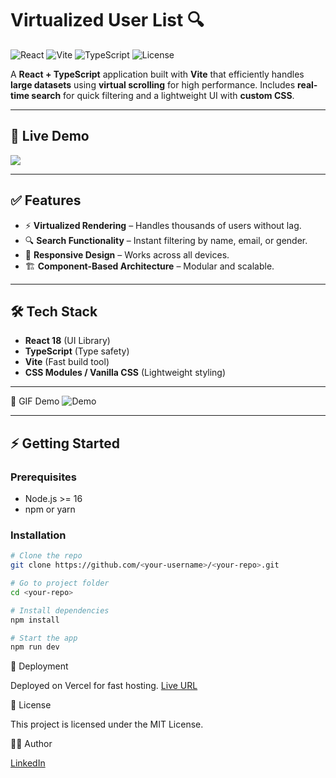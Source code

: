 # Virtualized User List 🔍

![React](https://img.shields.io/badge/React-18-blue)
![Vite](https://img.shields.io/badge/Vite-Fast-purple)
![TypeScript](https://img.shields.io/badge/TypeScript-Strict-blue)
![License](https://img.shields.io/badge/License-MIT-green)

A **React + TypeScript** application built with **Vite** that efficiently handles **large datasets** using **virtual scrolling** for high performance. Includes **real-time search** for quick filtering and a lightweight UI with **custom CSS**.

---

## 🚀 Live Demo  
<a href="https://virtual-scroll-list-one.vercel.app/" target="_blank">
  <img src="https://img.shields.io/badge/Live%20Demo-Click%20Here-brightgreen" />
</a>

---

## ✅ Features
- ⚡ **Virtualized Rendering** – Handles thousands of users without lag.
- 🔍 **Search Functionality** – Instant filtering by name, email, or gender.
- 📱 **Responsive Design** – Works across all devices.
- 🏗 **Component-Based Architecture** – Modular and scalable.

---

## 🛠 Tech Stack
- **React 18** (UI Library)
- **TypeScript** (Type safety)
- **Vite** (Fast build tool)
- **CSS Modules / Vanilla CSS** (Lightweight styling)

---
📸 GIF Demo
![Demo](https://github.com/user-attachments/assets/71a822de-4e3c-4b3a-9367-e2e32912bbe5)

---

## ⚡ Getting Started

### **Prerequisites**
- Node.js >= 16
- npm or yarn

### **Installation**
```bash
# Clone the repo
git clone https://github.com/<your-username>/<your-repo>.git

# Go to project folder
cd <your-repo>

# Install dependencies
npm install

# Start the app
npm run dev
```
🚀 Deployment

Deployed on Vercel for fast hosting.
[Live URL](https://virtual-scroll-list-one.vercel.app/)

📜 License

This project is licensed under the MIT License.

👨‍💻 Author

[LinkedIn](https://www.linkedin.com/in/paneerselvam/)




